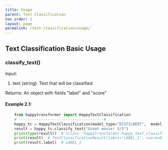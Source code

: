 ```yaml
---
title: Usage
parent: Text Classification
nav_order: 2
layout: page
permalink: /text-classification/usage/
---
```


## Text Classification Basic Usage

### classify_text()

Input: 
1. text (string): Text that will be classified 

Returns: 
An object with fields "label" and "score"

#### Example 2.1:
```python
    from happytransformer import HappyTextClassification
    # --------------------------------------#
    happy_tc = HappyTextClassification(model_type="DISTILBERT",  model_name="distilbert-base-uncased-finetuned-sst-2-english")
    result = happy_tc.classify_text("Great movie! 5/5")
    print(type(result))  # <class 'happytransformer.happy_text_classification.TextClassificationResult'>
    print(result)  # TextClassificationResult(label='LABEL_1', score=0.9998761415481567)
    print(result.label)  # LABEL_1

```
